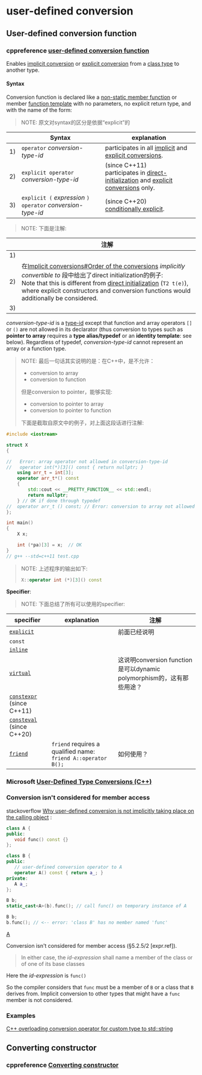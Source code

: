 # user-defined conversion 



## User-defined conversion function



### cppreference [user-defined conversion function](https://en.cppreference.com/w/cpp/language/cast_operator)

Enables [implicit conversion](https://en.cppreference.com/w/cpp/language/implicit_cast) or [explicit conversion](https://en.cppreference.com/w/cpp/language/explicit_cast) from a [class type](https://en.cppreference.com/w/cpp/language/class) to another type.

#### Syntax

Conversion function is declared like a [non-static member function](https://en.cppreference.com/w/cpp/language/member_functions) or member [function template](https://en.cppreference.com/w/cpp/language/function_template) with no parameters, no explicit return type, and with the name of the form:

> NOTE: 原文对syntax的区分是依据“explicit”的

|      | Syntax                                                      | explanation                                                  |
| ---- | ----------------------------------------------------------- | ------------------------------------------------------------ |
| 1)   | `operator` *conversion-type-id*                             | participates in all [implicit](https://en.cppreference.com/w/cpp/language/implicit_cast) and [explicit conversions](https://en.cppreference.com/w/cpp/language/explicit_cast). |
| 2)   | `explicit operator` *conversion-type-id*                    | (since C++11)<br>participates in [direct-initialization](https://en.cppreference.com/w/cpp/language/direct_initialization) and [explicit conversions](https://en.cppreference.com/w/cpp/language/explicit_cast) only. |
| 3)   | `explicit (` *expression* `) operator` *conversion-type-id* | (since C++20)<br>[conditionally explicit](https://en.cppreference.com/w/cpp/language/explicit). |

> NOTE: 下面是注解:

|      | 注解                                                         |
| ---- | ------------------------------------------------------------ |
| 1)   |                                                              |
| 2)   | 在[Implicit conversions#Order of the conversions](https://en.cppreference.com/w/cpp/language/implicit_conversion#Order_of_the-conversions) *implicitly convertible to* 段中给出了direct initialization的例子: <br/>Note that this is different from [direct initialization](https://en.cppreference.com/w/cpp/language/direct_initialization) (`T2 t(e)`), where explicit constructors and conversion functions would additionally be considered. |
| 3)   |                                                              |

*conversion-type-id* is a [type-id](https://en.cppreference.com/w/cpp/language/type#Type_naming) except that function and array operators `[]` or `()` are not allowed in its declarator (thus conversion to types such as **pointer to array** requires a **type alias/typedef** or an **identity template**: see below). Regardless of typedef, *conversion-type-id* cannot represent an array or a function type.

> NOTE: 最后一句话其实说明的是：在C++中，是不允许：
>
> - conversion to array
> - conversion to function
>
> 但是conversion to pointer，能够实现:
>
> - conversion to pointer to array
> - conversion to pointer to function
>
> 下面是截取自原文中的例子，对上面这段话进行注解: 

```C++
#include <iostream>

struct X
{

//   Error: array operator not allowed in conversion-type-id
//   operator int(*)[3]() const { return nullptr; }
	using arr_t = int[3];
	operator arr_t*() const
	{
		std::cout << __PRETTY_FUNCTION__ << std::endl;
		return nullptr;
	} // OK if done through typedef
//  operator arr_t () const; // Error: conversion to array not allowed in any case
};

int main()
{
	X x;

	int (*pa)[3] = x;  // OK
}
// g++ --std=c++11 test.cpp

```

> NOTE: 上述程序的输出如下:
>
> ```C++
> X::operator int (*)[3]() const
> ```
>
> 

**Specifier**:

> NOTE: 下面总结了所有可以使用的specifier:

| specifier                                                    | explanation                                                  | 注解                                                         |
| ------------------------------------------------------------ | ------------------------------------------------------------ | ------------------------------------------------------------ |
| [`explicit`](https://en.cppreference.com/w/cpp/language/explicit) |                                                              | 前面已经说明                                                 |
| `const`                                                      |                                                              |                                                              |
| [`inline`](https://en.cppreference.com/w/cpp/language/inline) |                                                              |                                                              |
| [`virtual`](https://en.cppreference.com/w/cpp/language/virtual) |                                                              | 这说明conversion function是可以dynamic polymorphism的，这有那些用途？ |
| [`constexpr`](https://en.cppreference.com/w/cpp/language/constexpr) (since C++11) |                                                              |                                                              |
| [`consteval`](https://en.cppreference.com/w/cpp/language/consteval) (since C++20) |                                                              |                                                              |
| [`friend`](https://en.cppreference.com/w/cpp/language/friend) | `friend` requires a qualified name: `friend A::operator B();` | 如何使用？                                                   |



### Microsoft [User-Defined Type Conversions (C++)](https://docs.microsoft.com/en-us/cpp/cpp/user-defined-type-conversions-cpp?view=vs-2019)



### Conversion isn't considered for member access

stackoverflow [Why user-defined conversion is not implicitly taking place on the calling object](https://stackoverflow.com/questions/44699176/why-user-defined-conversion-is-not-implicitly-taking-place-on-the-calling-object) :

```C++
class A {
public:
   void func() const {}
};

class B {
public:
   // user-defined conversion operator to A
   operator A() const { return a_; }
private:
   A a_;
};
```



```c++
B b;
static_cast<A>(b).func(); // call func() on temporary instance of A
```



```C++
B b;
b.func(); // <-- error: 'class B' has no member named 'func'
```



[A](https://stackoverflow.com/a/44699334)

Conversion isn't considered for member access (§5.2.5/2 [expr.ref]).

> In either case, the *id-expression* shall name a member of the class or of one of its base classes

Here the *id-expression* is `func()`

So the compiler considers that `func` must be a member of `B` or a class that `B` derives from. Implicit conversion to other types that might have a `func` member is not considered.



### Examples

[C++ overloading conversion operator for custom type to std::string](https://stackoverflow.com/questions/3518145/c-overloading-conversion-operator-for-custom-type-to-stdstring)



## Converting constructor



### cppreference [Converting constructor](https://en.cppreference.com/w/cpp/language/converting_constructor)